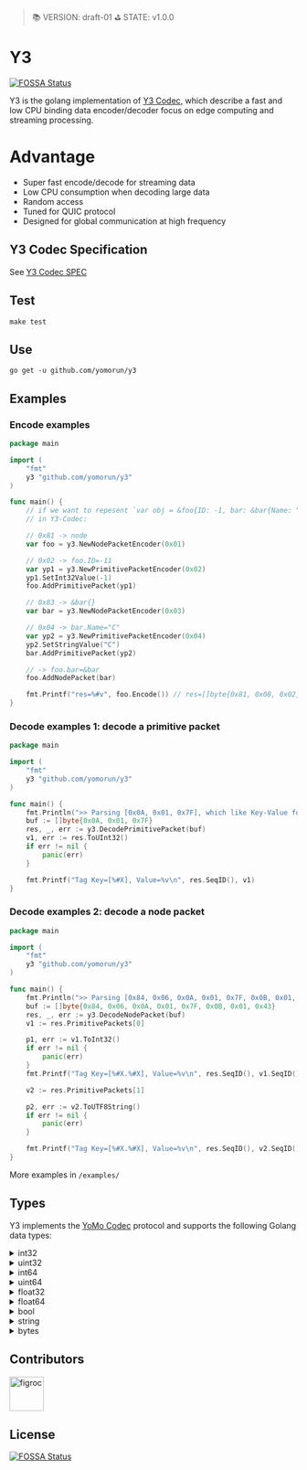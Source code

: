> 📚 VERSION: draft-01
> ⛳️ STATE: v1.0.0

# Y3

[![FOSSA Status](https://app.fossa.com/api/projects/git%2Bgithub.com%2Fyomorun%2Fy3.svg?type=shield)](https://app.fossa.com/projects/git%2Bgithub.com%2Fyomorun%2Fy3?ref=badge_shield)

Y3 is the golang implementation of [Y3 Codec](https://github.com/yomorun/y3-codec), which describe a fast and low CPU binding data encoder/decoder focus on edge computing and streaming processing.

# Advantage

- Super fast encode/decode for streaming data
- Low CPU consumption when decoding large data
- Random access
- Tuned for QUIC protocol
- Designed for global communication at high frequency

## Y3 Codec Specification

See [Y3 Codec SPEC](https://github.com/yomorun/y3-codec)

## Test

`make test`

## Use

`go get -u github.com/yomorun/y3`

## Examples

### Encode examples

```go
package main

import (
	"fmt"
	y3 "github.com/yomorun/y3"
)

func main() {
	// if we want to repesent `var obj = &foo{ID: -1, bar: &bar{Name: "C"}}`
	// in Y3-Codec:

	// 0x81 -> node
	var foo = y3.NewNodePacketEncoder(0x01)

	// 0x02 -> foo.ID=-11
	var yp1 = y3.NewPrimitivePacketEncoder(0x02)
	yp1.SetInt32Value(-1)
	foo.AddPrimitivePacket(yp1)

	// 0x83 -> &bar{}
	var bar = y3.NewNodePacketEncoder(0x03)

	// 0x04 -> bar.Name="C"
	var yp2 = y3.NewPrimitivePacketEncoder(0x04)
	yp2.SetStringValue("C")
	bar.AddPrimitivePacket(yp2)

	// -> foo.bar=&bar
	foo.AddNodePacket(bar)

	fmt.Printf("res=%#v", foo.Encode()) // res=[]byte{0x81, 0x08, 0x02, 0x01, 0x7F, 0x83, 0x03, 0x04, 0x01, 0x43}
}
```

### Decode examples 1: decode a primitive packet

```go
package main

import (
	"fmt"
	y3 "github.com/yomorun/y3"
)

func main() {
	fmt.Println(">> Parsing [0x0A, 0x01, 0x7F], which like Key-Value format = 0x0A: 127")
	buf := []byte{0x0A, 0x01, 0x7F}
	res, _, err := y3.DecodePrimitivePacket(buf)
	v1, err := res.ToUInt32()
	if err != nil {
		panic(err)
	}

	fmt.Printf("Tag Key=[%#X], Value=%v\n", res.SeqID(), v1)
}
```

### Decode examples 2: decode a node packet

```go
package main

import (
	"fmt"
	y3 "github.com/yomorun/y3"
)

func main() {
	fmt.Println(">> Parsing [0x84, 0x06, 0x0A, 0x01, 0x7F, 0x0B, 0x01, 0x43] EQUALS JSON= 0x84: { 0x0A: -1, 0x0B: 'C' }")
	buf := []byte{0x84, 0x06, 0x0A, 0x01, 0x7F, 0x0B, 0x01, 0x43}
	res, _, err := y3.DecodeNodePacket(buf)
	v1 := res.PrimitivePackets[0]

	p1, err := v1.ToInt32()
	if err != nil {
		panic(err)
	}
	fmt.Printf("Tag Key=[%#X.%#X], Value=%v\n", res.SeqID(), v1.SeqID(), p1)

	v2 := res.PrimitivePackets[1]

	p2, err := v2.ToUTF8String()
	if err != nil {
		panic(err)
	}

	fmt.Printf("Tag Key=[%#X.%#X], Value=%v\n", res.SeqID(), v2.SeqID(), p2)
}
```

More examples in `/examples/`

## Types

Y3 implements the [YoMo Codec](https://github.com/yomorun/yomo-codec) protocol and supports the following Golang data types:

<details>
  <summary>int32</summary>
		
```golang

````

</details>

<details>
  <summary>uint32</summary>

```golang
````

</details>

<details>
  <summary>int64</summary>
	
```golang 
```

</details>

<details>
  <summary>uint64</summary>
	
```golang 
```

</details>

<details>
  <summary>float32</summary>
	
```golang
```

</details>

<details>
  <summary>float64</summary>
	
```golang
```

</details>

<details>
  <summary>bool</summary>
	
```golang 
```

</details>

<details>
  <summary>string</summary>
  
```golang
```

</details>

<details>
  <summary>bytes</summary>
	
```golang
buf := []byte("yomo")
p := NewPrimitivePacketEncoder(0x02)
p.SetBytesValue(buf)
res := p.Encode()
// res -> { 0x02, 0x04, 0x79, 0x6F, 0x6D, 0x6F }
```

</details>

## Contributors

[//]: contributor-faces

<a href="https://github.com/figroc"><img src="https://avatars1.githubusercontent.com/u/2026460?v=3" title="figroc" width="60" height="60"></a>

[//]: contributor-faces

## License

[![FOSSA Status](https://app.fossa.com/api/projects/git%2Bgithub.com%2Fyomorun%2Fy3.svg?type=large)](https://app.fossa.com/projects/git%2Bgithub.com%2Fyomorun%2Fy3?ref=badge_large)
